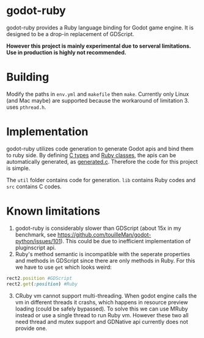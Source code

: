 # godot-ruby

godot-ruby provides a Ruby language binding for Godot game engine. It is designed to be a drop-in replacement of GDScript.

**However this project is mainly experimental due to serveral limitations. Use in production is highly not recommended.**

# Building

Modify the paths in `env.yml` and `makefile` then `make`. Currently only Linux (and Mac maybe) are supported because the workaround of limitation 3. uses `pthread.h`.

# Implementation

godot-ruby utilizes code generation to generate Godot apis and bind them to ruby side. By defining [C types](https://github.com/CicholGricenchos/godot-ruby/blob/master/util/generator/types.rb) and [Ruby classes](https://github.com/CicholGricenchos/godot-ruby/blob/master/util/generator/classes.rb), the apis can be automatically generated, as [generated.c](https://gist.github.com/CicholGricenchos/6698738dbbf753061b3d94eefbad5481). Therefore the code for this project is simple.

The `util` folder contains code for generation. `lib` contains Ruby codes and `src` contains C codes.

# Known limitations

1. godot-ruby is considerably slower than GDScript (about 15x in my benchmark, see https://github.com/touilleMan/godot-python/issues/101). This could be due to inefficient implementation of pluginscript api.
2. Ruby's method semantic is incompatible with the seperate properties and methods in GDScript since there are only methods in Ruby.
For this we have to use `get` which looks weird:
```ruby
rect2.position #GDScript
rect2.get(:position) #Ruby
```
3. CRuby vm cannot support multi-threading. When godot engine calls the vm in different threads it crashs, which happens in resource preview loading (could be safely bypassed). To solve this we can use MRuby instead or use a single thread to run Ruby vm. However these two all need thread and mutex support and GDNative api currently does not provide one.